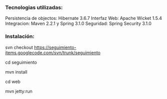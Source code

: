 ### Tecnologias utilizadas: ###

Persistencia de objectos: Hibernate 3.6.7
Interfaz Web: Apache Wicket 1.5.4
Integracion: Maven 2.2.1 y Spring 3.1.0
Seguridad: Spring Security 3.1.0

### Instalación: ###

svn checkout https://seguimiento-items.googlecode.com/svn/trunk/seguimiento

cd seguimiento

mvn install

cd web

mvn jetty:run